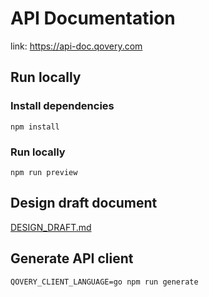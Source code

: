 # API Documentation

link: https://api-doc.qovery.com

## Run locally

### Install dependencies

`npm install`

### Run locally

`npm run preview`

## Design draft document

[DESIGN_DRAFT.md](DESIGN_DRAFT.md)

## Generate API client

`QOVERY_CLIENT_LANGUAGE=go npm run generate`
